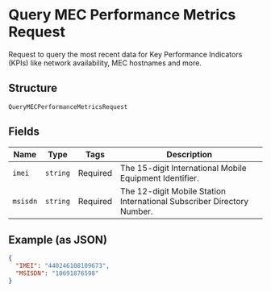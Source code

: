
# Query MEC Performance Metrics Request

Request to query the most recent data for Key Performance Indicators (KPIs) like network availability, MEC hostnames and more.

## Structure

`QueryMECPerformanceMetricsRequest`

## Fields

| Name | Type | Tags | Description |
|  --- | --- | --- | --- |
| `imei` | `string` | Required | The 15-digit International Mobile Equipment Identifier. |
| `msisdn` | `string` | Required | The 12-digit Mobile Station International Subscriber Directory Number. |

## Example (as JSON)

```json
{
  "IMEI": "440246108109673",
  "MSISDN": "10691876598"
}
```

